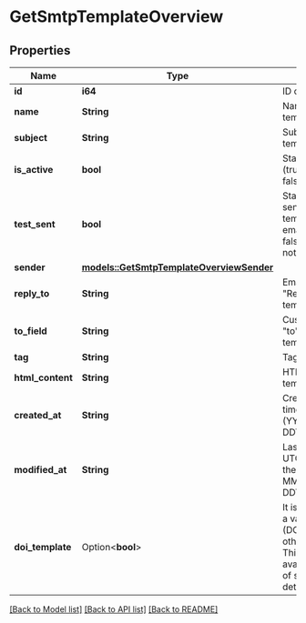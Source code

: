 # GetSmtpTemplateOverview

## Properties

Name | Type | Description | Notes
------------ | ------------- | ------------- | -------------
**id** | **i64** | ID of the template | 
**name** | **String** | Name of the template | 
**subject** | **String** | Subject of the template | 
**is_active** | **bool** | Status of template (true=active, false=inactive) | 
**test_sent** | **bool** | Status of test sending for the template (true=test email has been sent, false=test email has not been sent) | 
**sender** | [**models::GetSmtpTemplateOverviewSender**](getSmtpTemplateOverview_sender.md) |  | 
**reply_to** | **String** | Email defined as the \"Reply to\" for the template | 
**to_field** | **String** | Customisation of the \"to\" field for the template | 
**tag** | **String** | Tag of the template | 
**html_content** | **String** | HTML content of the template | 
**created_at** | **String** | Creation UTC date-time of the template (YYYY-MM-DDTHH:mm:ss.SSSZ) | 
**modified_at** | **String** | Last modification UTC date-time of the template (YYYY-MM-DDTHH:mm:ss.SSSZ) | 
**doi_template** | Option<**bool**> | It is true if template is a valid Double opt-in (DOI) template, otherwise it is false. This field will be available only in case of single template detail call. | [optional]

[[Back to Model list]](../README.md#documentation-for-models) [[Back to API list]](../README.md#documentation-for-api-endpoints) [[Back to README]](../README.md)


